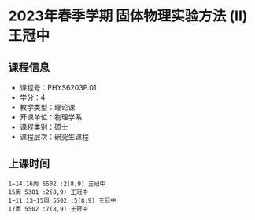# 2023年春季学期 固体物理实验方法 (II) 王冠中






## 课程信息

- 课程号：PHYS6203P.01
- 学分：4
- 教学类型：理论课
- 开课单位：物理学系
- 课程类别：硕士
- 课程层次：研究生课程

## 上课时间

```
1~14,16周 5502 :2(8,9) 王冠中
15周 5301 :2(8,9) 王冠中
1~11,13~15周 5502 :5(8,9) 王冠中
17周 5502 :7(8,9) 王冠中
```

